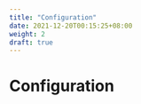 ```yaml
---
title: "Configuration"
date: 2021-12-20T00:15:25+08:00
weight: 2
draft: true
---
```


# Configuration



